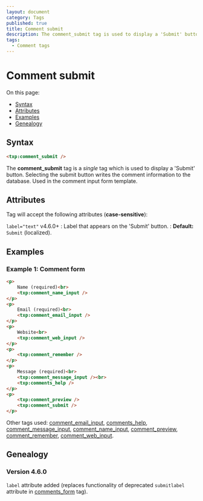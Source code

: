 ```yaml
---
layout: document
category: Tags
published: true
title: Comment submit
description: The comment_submit tag is used to display a 'Submit' button.
tags:
  - Comment tags
---
```


# Comment submit

On this page:

* [Syntax](#syntax)
* [Attributes](#attributes)
* [Examples](#examples)
* [Genealogy](#genealogy)

## Syntax

~~~ html
<txp:comment_submit />
~~~

The **comment_submit** tag is a *single* tag which is used to display a 'Submit' button. Selecting the submit button writes the comment information to the database. Used in the comment input form template.

## Attributes

Tag will accept the following attributes (**case-sensitive**):

`label="text"` <span class="footnote warning">v4.6.0+</span>
: Label that appears on the 'Submit' button.
: **Default:** `Submit` (localized).

## Examples

### Example 1: Comment form

~~~ html
<p>
    Name (required)<br>
    <txp:comment_name_input />
</p>
<p>
    Email (required)<br>
    <txp:comment_email_input />
</p>
<p>
    Website<br>
    <txp:comment_web_input />
</p>
<p>
    <txp:comment_remember />
</p>
<p>
    Message (required)<br>
    <txp:comment_message_input /><br>
    <txp:comments_help />
</p>
<p>
    <txp:comment_preview />
    <txp:comment_submit />
</p>
~~~

Other tags used: [comment_email_input](comment_email_input), [comments_help](comments_help), [comment_message_input](comment_message_input), [comment_name_input](comment_name_input), [comment_preview](comment_preview), [comment_remember](comment_remember), [comment_web_input](comment_web_input).

## Genealogy

### Version 4.6.0

`label` attribute added (replaces functionality of deprecated `submitlabel` attribute in [comments_form](comments_form) tag).
